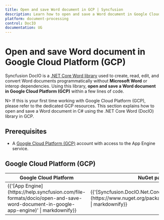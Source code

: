```yaml
--- 
title: Open and save Word document in GCP | Syncfusion 
description: Learn how to open and save a Word document in Google Cloud Platform (GCP) using .NET Core Word (DocIO) library in C#. 
platform: document-processing
control: DocIO 
documentation: UG 
--- 
```


# Open and save Word document in Google Cloud Platform (GCP)

Syncfusion DocIO is a [.NET Core Word library](https://www.syncfusion.com/document-processing/word-framework/net-core/word-library) used to create, read, edit, and convert Word documents programmatically without **Microsoft Word** or interop dependencies. Using this library, **open and save a Word document in Google Cloud Platform (GCP)** within a few lines of code. 

N> If this is your first time working with Google Cloud Platform (GCP), please refer to the dedicated GCP resources. This section explains how to open and save a Word document in C# using the .NET Core Word (DocIO) library in GCP. 

## Prerequisites 

* A [Google Cloud Platform (GCP)](https://console.cloud.google.com/getting-started) account with access to the App Engine service.

## Google Cloud Platform (GCP)

<table>
<thead>
<tr>
<th>
Google Cloud Platform<br/></th><th>
NuGet package name<br/></th></tr></thead>
<tr>
<td>
{{'[App Engine](https://help.syncfusion.com/file-formats/docio/open-and-save-word-document-in-google-app-engine)' | markdownify}}<br/></td><td>
{{'[Syncfusion.DocIO.Net.Core](https://www.nuget.org/packages/Syncfusion.DocIO.Net.Core)' | markdownify}}<br/>
</td></tr>
</table>